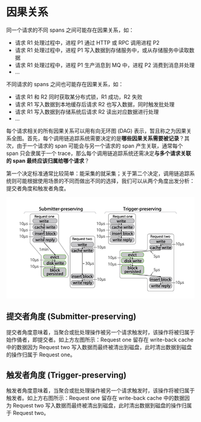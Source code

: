 # 因果关系

同一个请求的不同 spans 之间可能存在因果关系，如：

* 请求 R1 处理过程中，进程 P1 通过 HTTP 或 RPC 调用进程 P2
* 请求 R1 处理过程中，进程 P1 写入数据到存储服务中，或从存储服务中读取数据
* 请求 R1 处理过程中，进程 P1 生产消息到 MQ 中，进程 P2 消费到消息并处理
* ...

不同请求的 spans 之间也可能存在因果关系，如：

* 请求 R1 和 R2 同时获取某分布式锁，R1 成功，R2 失败
* 请求 R1 写入数据到本地缓存后请求 R2 也写入数据，同时触发批处理
* 请求 R1 写入数据到存储系统后请求 R2 读出对应数据进行处理
* ...

每个请求相关的所有因果关系可以用有向无环图 (DAG) 表示，暂且称之为因果关系全图。首先，每个调用链追踪系统需要决定的是**哪些因果关系需要被记录**？其次，由于一个请求的 span 可能会与另一个请求的 span 产生关联，通常每个 span 只会隶属于一个 trace，那么每个调用链追踪系统还需决定**与多个请求关联的 span 最终应该归属给哪个请求**？

第一个决定标准通常比较简单：能采集的就采集；关于第二个决定，调用链追踪系统则可能根据使用场景的不同而做出不同的选择，我们可以从两个角度出发分析：提交者角度和触发者角度。

![submitter-and-trigger](./causality/submitter-and-trigger.png)

## 提交者角度 (Submitter-preserving)

提交者角度意味着，当聚合或批处理操作被另一个请求触发时，该操作将被归属于始作俑者，即提交者。如上方左图所示：Request one 留存在 write-back cache 中的数据因为 Request two 写入数据而最终被清出到磁盘，此时清出数据到磁盘的操作归属于 Request one。

## 触发者角度 (Trigger-preserving)

触发者角度意味着，当聚合或批处理操作被另一个请求触发时，该操作将被归属于触发者。如上方右图所示：Request one 留存在 write-back cache 中的数据因为 Request two 写入数据而最终被清出到磁盘，此时清出数据到磁盘的操作归属于 Request two。